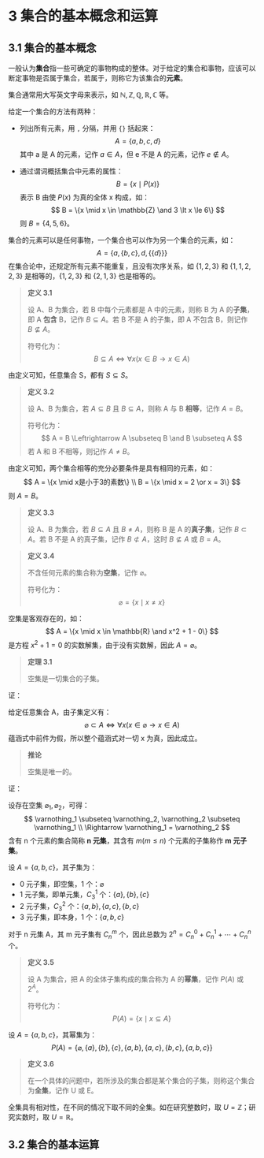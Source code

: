 # 3 集合的基本概念和运算

## 3.1 集合的基本概念

一般认为**集合**指一些可确定的事物构成的整体。对于给定的集合和事物，应该可以断定事物是否属于集合，若属于，则称它为该集合的**元素**。

集合通常用大写英文字母来表示，如 $\mathbb{N}, \mathbb{Z}, \mathbb{Q}, \mathbb{R}, \mathbb{C}$ 等。

给定一个集合的方法有两种：

-   列出所有元素，用 `,` 分隔，并用 `{}` 括起来：
    $$
    A = \{a,b,c,d\}
    $$
    其中 a 是 A 的元素，记作 $a \in A$，但 e 不是 A 的元素，记作 $e \notin A$。

-   通过谓词概括集合中元素的属性：
    $$
    B = \{x \mid P(x)\}
    $$
    表示 B 由使 $P(x)$ 为真的全体 x 构成，如：
    $$
    B = \{x \mid x \in \mathbb{Z} \and 3 \lt x \le 6\}
    $$
    则 $B = \{4,5,6\}$。

集合的元素可以是任何事物，一个集合也可以作为另一个集合的元素，如：
$$
A = \{a, \{b, c\}, d, \{\{d\}\}\}
$$
在集合论中，还规定所有元素不能重复，且没有次序关系，如 $\{1,2,3\}$ 和 $\{1,1,2,2,3\}$ 是相等的，$\{1,2,3\}$ 和 $\{2,1,3\}$ 也是相等的。

>   **定义 3.1**
>
>   设 A、B 为集合，若 B 中每个元素都是 A 中的元素，则称 B 为 A 的**子集**，即 A **包含** B，记作 $B \subseteq A$。若 B 不是 A 的子集，即 A 不包含 B，则记作 $B \nsubseteq A$​​。
>
>   符号化为：
>   $$
>   B \subseteq A \Leftrightarrow \forall x (x \in B \rightarrow x \in A)
>   $$
>

由定义可知，任意集合 S，都有 $S \subseteq S$。

>   **定义 3.2**
>
>   设 A、B 为集合，若 $A \subseteq B$ 且 $B \subseteq A$，则称 A 与 B **相等**，记作 $A = B$。
>
>   符号化为：
>   $$
>   A = B \Leftrightarrow A \subseteq B \and B \subseteq A
>   $$
>   若 A 和 B 不相等，则记作 $A \ne B$。

由定义可知，两个集合相等的充分必要条件是具有相同的元素，如：
$$
A = \{x \mid x是小于3的素数\} \\
B = \{x \mid x = 2 \or x = 3\}
$$
则 $A = B$。

>   **定义 3.3**
>
>   设 A、B 为集合，若 $B \subseteq A$ 且 $B \ne A$，则称 B 是 A 的**真子集**，记作 $B \subset A$。若 B 不是 A 的真子集，记作 $B \not\subset A$，这时 $B \nsubseteq A$ 或 $B = A$。

>   **定义 3.4**
>
>   不含任何元素的集合称为**空集**，记作 $\varnothing$。
>
>   符号化为：
>   $$
>   \varnothing = \{x \mid x \ne x\}
>   $$

空集是客观存在的，如：
$$
A = \{x \mid x \in \mathbb{R} \and x^2 + 1 - 0\}
$$
是方程 $x^2 + 1 = 0$ 的实数解集，由于没有实数解，因此 $A = \varnothing$。

>   **定理 3.1**
>
>   空集是一切集合的子集。

证：

给定任意集合 A，由子集定义有：
$$
\varnothing \subset A \Leftrightarrow \forall x (x \in \varnothing \rightarrow x \in A)
$$
蕴涵式中前件为假，所以整个蕴涵式对一切 x 为真，因此成立。

>   **推论**
>
>   空集是唯一的。

证：

设存在空集 $\varnothing_1, \varnothing_2$，可得：
$$
\varnothing_1 \subseteq \varnothing_2,
\varnothing_2 \subseteq \varnothing_1 \\
\Rightarrow \varnothing_1 = \varnothing_2
$$
含有 n 个元素的集合简称 **n 元集**，其含有 $m (m \le n)$ 个元素的子集称作 **m 元子集**。

设 $A = \{a,b,c\}$，其子集为：

-   0 元子集，即空集，1 个：$\varnothing$
-   1 元子集，即单元集，$C^1_3$ 个：$\{a\}, \{b\}, \{c\}$
-   2 元子集，$C^2_3$ 个：$\{a,b\}, \{a,c\}, \{b,c\}$
-   3 元子集，即本身，1 个：$\{a,b,c\}$

对于 n 元集 A，其 m 元子集有 $C^m_n$ 个，因此总数为 $2^n = C^0_n + C^1_n + \cdots + C^n_n$ 个。

>   **定义 3.5**
>
>   设 A 为集合，把 A 的全体子集构成的集合称为 A 的**幂集**，记作 $P(A)$ 或 $2^A$。
>
>   符号化为：
>   $$
>   P(A) = \{x \mid x \subseteq A\}
>   $$

设 $A = \{a,b,c\}$，其幂集为：
$$
P(A) = \{\varnothing, \{a\}, \{b\}, \{c\}, \{a,b\}, \{a,c\}, \{b,c\}, \{a,b,c\}\}
$$

>   **定义 3.6**
>
>   在一个具体的问题中，若所涉及的集合都是某个集合的子集，则称这个集合为**全集**，记作 U 或 E。

全集具有相对性，在不同的情况下取不同的全集。如在研究整数时，取 $U = \mathbb{Z}$；研究实数时，取 $U = \mathbb{R}$​。

## 3.2 集合的基本运算


